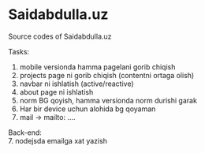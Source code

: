 # Saidabdulla.uz

Source codes of Saidabdulla.uz

Tasks:

1. mobile versionda hamma pagelani gorib chiqish
2. projects page ni gorib chiqish (contentni ortaga olish)
3. navbar ni ishlatish (active/reactive)
4. about page ni ishlatish
5. norm BG qoyish, hamma versionda norm durishi garak
6. Har bir device uchun alohida bg qoyaman
7. mail -> mailto: ....

Back-end:
<br> 7. nodejsda emailga xat yazish
